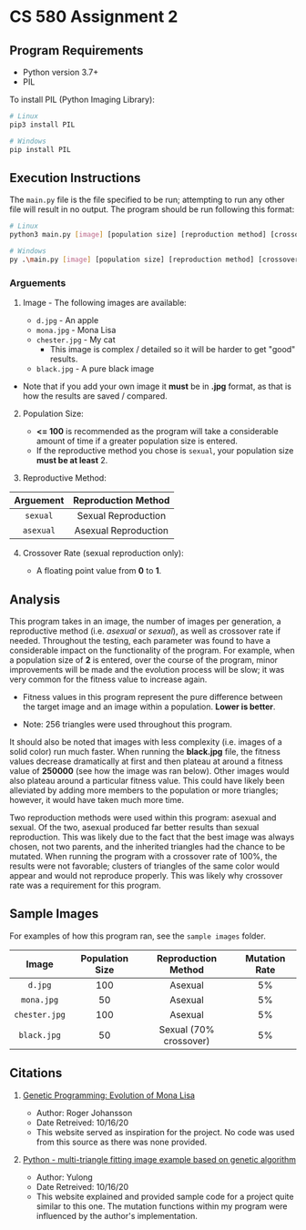 # CS 580 Assignment 2

## Program Requirements

- Python version 3.7+
- PIL

To install PIL (Python Imaging Library):

```bash
# Linux
pip3 install PIL

# Windows
pip install PIL
```

## Execution Instructions

The `main.py` file is the file specified to be run; attempting to run any other file will result in no output. The program should be run following this format:

```bash
# Linux
python3 main.py [image] [population size] [reproduction method] [crossover rate]

# Windows
py .\main.py [image] [population size] [reproduction method] [crossover rate]
```

### Arguements

1. Image - The following images are available:

    - `d.jpg` - An apple
    - `mona.jpg` - Mona Lisa
    - `chester.jpg` - My cat
        - This image is complex / detailed so it will be harder to get "good" results.
    - `black.jpg` - A pure black image

- Note that if you add your own image it **must** be in **.jpg** format, as that is how the results are saved / compared.
    
2. Population Size:

    - **<= 100** is recommended as the program will take a considerable amount of time if a greater population size is entered.
    - If the reproductive method you chose is `sexual`, your population size **must be at least** 2.

3. Reproductive Method:

| Arguement      | Reproduction Method    
| :------------: | :------------------: 
| `sexual`       | Sexual Reproduction   
| `asexual`      | Asexual Reproduction

4. Crossover Rate (sexual reproduction only):

    - A floating point value from **0** to **1**.

## Analysis

This program takes in an image, the number of images per generation, a reproductive method (i.e. *asexual* or *sexual*), as well as crossover rate if needed. Throughout the testing, each parameter was found to have a considerable impact on the functionality of the program. For example, when a population size of **2** is entered, over the course of the program, minor improvements will be made and the evolution process will be slow; it was very common for the fitness value to increase again.

- Fitness values in this program represent the pure difference between the target image and an image within a population. **Lower is better**.

- Note: 256 triangles were used throughout this program.

It should also be noted that images with less complexity (i.e. images of a solid color) run much faster. When running the **black.jpg** file, the fitness values decrease dramatically at first and then plateau at around a fitness value of **250000** (see how the image was ran below). Other images would also plateau around a particular fitness value. This could have likely been alleviated by adding more members to the population or more triangles; however, it would have taken much more time.

Two reproduction methods were used within this program: asexual and sexual. Of the two, asexual produced far better results than sexual reproduction. This was likely due to the fact that the best image was always chosen, not two parents, and the inherited triangles had the chance to be mutated. When running the program with a crossover rate of 100%, the results were not favorable; clusters of triangles of the same color would appear and would not reproduce properly. This was likely why crossover rate was a requirement for this program.

## Sample Images

For examples of how this program ran, see the `sample images` folder.

| Image         | Population Size | Reproduction Method    | Mutation Rate  
| :-----------: | :-------------: | :--------------------: | :-----------: 
| `d.jpg`       | 100             | Asexual                | 5% 
| `mona.jpg`    | 50              | Asexual                | 5% 
| `chester.jpg` | 100             | Asexual                | 5% 
| `black.jpg`   | 50              | Sexual (70% crossover) | 5%

## Citations

1. [Genetic Programming: Evolution of Mona Lisa](https://rogerjohansson.blog/2008/12/07/genetic-programming-evolution-of-mona-lisa/)
    - Author: Roger Johansson
    - Date Retreived: 10/16/20
    - This website served as inspiration for the project. No code was used from this source as there was none provided.

2. [Python - multi-triangle fitting image example based on genetic algorithm](https://www.cnblogs.com/yu-long/p/11974213.html)
    - Author: Yulong
    - Date Retreived: 10/16/20
    - This website explained and provided sample code for a project quite similar to this one. The mutation functions within my program were influenced by the author's implementation.
